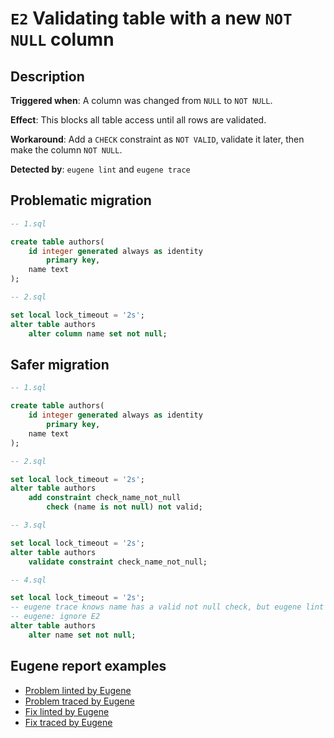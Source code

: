 # `E2` Validating table with a new `NOT NULL` column

## Description

**Triggered when**: A column was changed from `NULL` to `NOT NULL`.

**Effect**: This blocks all table access until all rows are validated.

**Workaround**: Add a `CHECK` constraint as `NOT VALID`, validate it later, then make the column `NOT NULL`.

**Detected by**: `eugene lint` and `eugene trace`

## Problematic migration

```sql
-- 1.sql

create table authors(
    id integer generated always as identity
        primary key,
    name text
);

-- 2.sql

set local lock_timeout = '2s';
alter table authors
    alter column name set not null;

```

## Safer migration

```sql
-- 1.sql

create table authors(
    id integer generated always as identity
        primary key,
    name text
);

-- 2.sql

set local lock_timeout = '2s';
alter table authors
    add constraint check_name_not_null
        check (name is not null) not valid;

-- 3.sql

set local lock_timeout = '2s';
alter table authors
    validate constraint check_name_not_null;

-- 4.sql

set local lock_timeout = '2s';
-- eugene trace knows name has a valid not null check, but eugene lint doesn't
-- eugene: ignore E2
alter table authors
    alter name set not null;

```

## Eugene report examples

- [Problem linted by Eugene](unsafe_lint.md)
- [Problem traced by Eugene](unsafe_trace.md)
- [Fix linted by Eugene](safer_trace.md)
- [Fix traced by Eugene](safer_trace.md)
